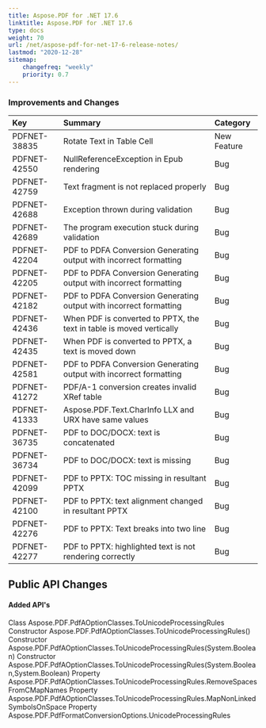 ```yaml
---
title: Aspose.PDF for .NET 17.6
linktitle: Aspose.PDF for .NET 17.6 
type: docs
weight: 70
url: /net/aspose-pdf-for-net-17-6-release-notes/
lastmod: "2020-12-28"
sitemap:
    changefreq: "weekly"
    priority: 0.7
---
```


### **Improvements and Changes**

|**Key**|**Summary**|**Category**|
| :- | :- | :- |
|PDFNET-38835|Rotate Text in Table Cell|New Feature|
|PDFNET-42550|NullReferenceException in Epub rendering|Bug|
|PDFNET-42759|Text fragment is not replaced properly|Bug|
|PDFNET-42688|Exception thrown during validation|Bug|
|PDFNET-42689|The program execution stuck during validation|Bug|
|PDFNET-42204|PDF to PDFA Conversion Generating output with incorrect formatting|Bug|
|PDFNET-42205|PDF to PDFA Conversion Generating output with incorrect formatting|Bug|
|PDFNET-42182|PDF to PDFA Conversion Generating output with incorrect formatting|Bug|
|PDFNET-42436|When PDF is converted to PPTX, the text in table is moved vertically|Bug|
|PDFNET-42435|When PDF is converted to PPTX, a text is moved down|Bug|
|PDFNET-42581|PDF to PDFA Conversion Generating output with incorrect formatting|Bug|
|PDFNET-41272|PDF/A-1 conversion creates invalid XRef table|Bug|
|PDFNET-41333|Aspose.PDF.Text.CharInfo LLX and URX have same values|Bug|
|PDFNET-36735|PDF to DOC/DOCX: text is concatenated|Bug|
|PDFNET-36734|PDF to DOC/DOCX: text is missing|Bug|
|PDFNET-42099|PDF to PPTX: TOC missing in resultant PPTX|Bug|
|PDFNET-42100|PDF to PPTX: text alignment changed in resultant PPTX|Bug|
|PDFNET-42276|PDF to PPTX: Text breaks into two line|Bug|
|PDFNET-42277|PDF to PPTX: highlighted text is not rendering correctly|Bug|
## **Public API Changes**
#### **Added API's**
Class Aspose.PDF.PdfAOptionClasses.ToUnicodeProcessingRules
Constructor Aspose.PDF.PdfAOptionClasses.ToUnicodeProcessingRules()
Constructor Aspose.PDF.PdfAOptionClasses.ToUnicodeProcessingRules(System.Boolean)
Constructor Aspose.PDF.PdfAOptionClasses.ToUnicodeProcessingRules(System.Boolean,System.Boolean)
Property Aspose.PDF.PdfAOptionClasses.ToUnicodeProcessingRules.RemoveSpacesFromCMapNames
Property Aspose.PDF.PdfAOptionClasses.ToUnicodeProcessingRules.MapNonLinkedSymbolsOnSpace
Property Aspose.PDF.PdfFormatConversionOptions.UnicodeProcessingRules
